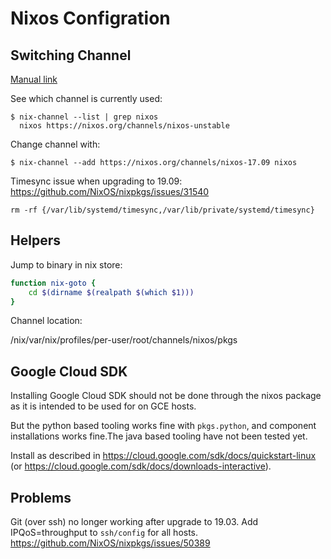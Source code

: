 # Nixos Configration


## Switching Channel

[Manual link](https://nixos.org/nixos/manual/#sec-upgrading)

See which channel is currently used:

    $ nix-channel --list | grep nixos
      nixos https://nixos.org/channels/nixos-unstable

Change channel with:

    $ nix-channel --add https://nixos.org/channels/nixos-17.09 nixos

Timesync issue when upgrading to 19.09: https://github.com/NixOS/nixpkgs/issues/31540

    rm -rf {/var/lib/systemd/timesync,/var/lib/private/systemd/timesync}

## Helpers

Jump to binary in nix store:

```bash
function nix-goto {
    cd $(dirname $(realpath $(which $1)))
}

```

Channel location:

/nix/var/nix/profiles/per-user/root/channels/nixos/pkgs

## Google Cloud SDK

Installing Google Cloud SDK should not be done through the nixos package as it is 
intended to be used for on GCE hosts.

But the python based tooling works fine with `pkgs.python`, and component installations
works fine.The java based tooling have not been tested yet.

Install as described in https://cloud.google.com/sdk/docs/quickstart-linux (or
https://cloud.google.com/sdk/docs/downloads-interactive).


## Problems

Git (over ssh) no longer working after upgrade to 19.03.
Add IPQoS=throughput to `ssh/config` for all hosts.
https://github.com/NixOS/nixpkgs/issues/50389

